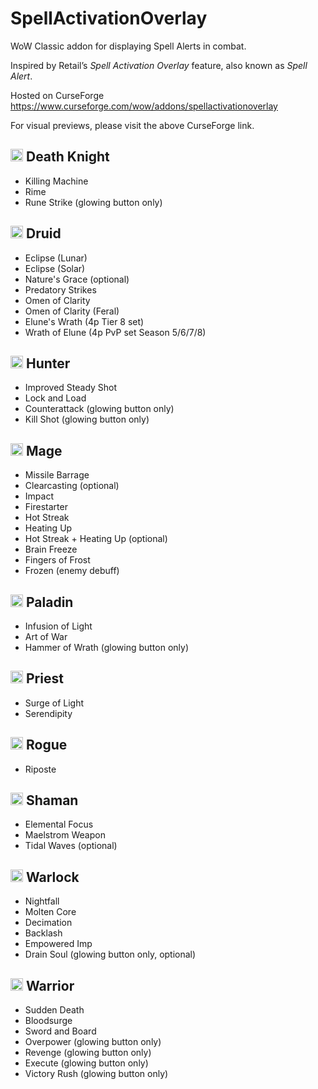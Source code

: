 # SpellActivationOverlay

WoW Classic addon for displaying Spell Alerts in combat.

Inspired by Retail’s _Spell Activation Overlay_ feature, also known as _Spell Alert_.

Hosted on CurseForge https://www.curseforge.com/wow/addons/spellactivationoverlay

For visual previews, please visit the above CurseForge link.

## <img src="https://static.wikia.nocookie.net/wowpedia/images/d/de/Charactercreate-class_deathknight.png" alt="Death Knight" width="20" height="20" /> Death Knight

- Killing Machine
- Rime
- Rune Strike (glowing button only)

## <img src="https://static.wikia.nocookie.net/wowpedia/images/6/66/Charactercreate-class_druid.png" alt="Druid" width="20" height="20" /> Druid


- Eclipse (Lunar)
- Eclipse (Solar)
- Nature's Grace (optional)
- Predatory Strikes
- Omen of Clarity
- Omen of Clarity (Feral)
- Elune's Wrath (4p Tier 8 set)
- Wrath of Elune (4p PvP set Season 5/6/7/8)

## <img src="https://static.wikia.nocookie.net/wowpedia/images/e/e8/Charactercreate-class_hunter.png" alt="Hunter" width="20" height="20" /> Hunter

- Improved Steady Shot
- Lock and Load
- Counterattack (glowing button only)
- Kill Shot (glowing button only)

## <img src="https://static.wikia.nocookie.net/wowpedia/images/c/cc/Charactercreate-class_mage.png" alt="Mage" width="20" height="20" /> Mage

- Missile Barrage
- Clearcasting (optional)
- Impact
- Firestarter
- Hot Streak
- Heating Up
- Hot Streak + Heating Up (optional)
- Brain Freeze
- Fingers of Frost
- Frozen (enemy debuff)

## <img src="https://static.wikia.nocookie.net/wowpedia/images/f/fa/Charactercreate-class_paladin.png" alt="Paladin" width="20" height="20" /> Paladin

- Infusion of Light
- Art of War
- Hammer of Wrath (glowing button only)

## <img src="https://static.wikia.nocookie.net/wowpedia/images/7/7e/Charactercreate-class_priest.png" alt="Priest" width="20" height="20" /> Priest

- Surge of Light
- Serendipity

## <img src="https://static.wikia.nocookie.net/wowpedia/images/6/66/Charactercreate-class_rogue.png" alt="Rogue" width="20" height="20" /> Rogue

- Riposte

## <img src="https://static.wikia.nocookie.net/wowpedia/images/1/17/Charactercreate-class_shaman.png" alt="Shaman" width="20" height="20" /> Shaman

- Elemental Focus
- Maelstrom Weapon
- Tidal Waves (optional)

## <img src="https://static.wikia.nocookie.net/wowpedia/images/4/4f/Charactercreate-class_warlock.png" alt="Warlock" width="20" height="20" /> Warlock

- Nightfall
- Molten Core
- Decimation
- Backlash
- Empowered Imp
- Drain Soul (glowing button only, optional)

## <img src="https://static.wikia.nocookie.net/wowpedia/images/0/0f/Charactercreate-class_warrior.png" alt="Warrior" width="20" height="20" /> Warrior

- Sudden Death
- Bloodsurge
- Sword and Board
- Overpower (glowing button only)
- Revenge (glowing button only)
- Execute (glowing button only)
- Victory Rush (glowing button only)
